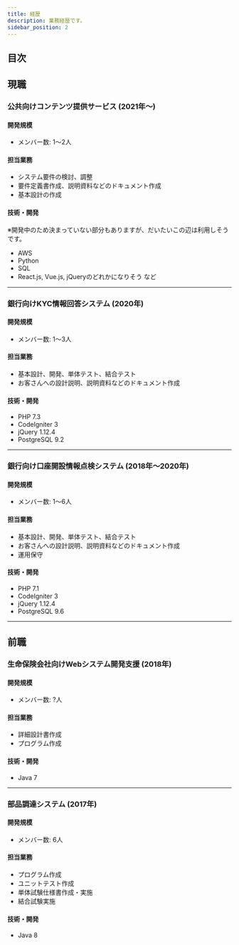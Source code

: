 ```yaml
---
title: 経歴
description: 業務経歴です。
sidebar_position: 2
---
```


## 目次

## 現職

### 公共向けコンテンツ提供サービス (2021年〜)

#### 開発規模

- メンバー数: 1〜2人

#### 担当業務

- システム要件の検討、調整
- 要件定義書作成、説明資料などのドキュメント作成
- 基本設計の作成

#### 技術・開発

※開発中のため決まっていない部分もありますが、だいたいこの辺は利用しそうです。

- AWS
- Python
- SQL
- React.js, Vue.js, jQueryのどれかになりそう
など

---

### 銀行向けKYC情報回答システム (2020年)

#### 開発規模

- メンバー数: 1〜3人

#### 担当業務

- 基本設計、開発、単体テスト、結合テスト
- お客さんへの設計説明、説明資料などのドキュメント作成

#### 技術・開発

- PHP 7.3
- CodeIgniter 3
- jQuery 1.12.4
- PostgreSQL 9.2

---

### 銀行向け口座開設情報点検システム (2018年〜2020年)

#### 開発規模

- メンバー数: 1〜6人

#### 担当業務

- 基本設計、開発、単体テスト、結合テスト
- お客さんへの設計説明、説明資料などのドキュメント作成
- 運用保守

#### 技術・開発

- PHP 7.1
- CodeIgniter 3
- jQuery 1.12.4
- PostgreSQL 9.6

---

## 前職

### 生命保険会社向けWebシステム開発支援 (2018年)

#### 開発規模

- メンバー数: ?人

#### 担当業務

- 詳細設計書作成
- プログラム作成

#### 技術・開発

- Java 7

---

### 部品調達システム (2017年)

#### 開発規模

- メンバー数: 6人

#### 担当業務

- プログラム作成
- ユニットテスト作成
- 単体試験仕様書作成・実施
- 結合試験実施

#### 技術・開発

- Java 8
